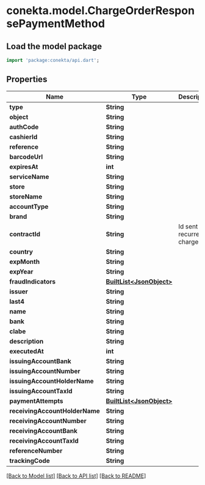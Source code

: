 # conekta.model.ChargeOrderResponsePaymentMethod

## Load the model package
```dart
import 'package:conekta/api.dart';
```

## Properties
Name | Type | Description | Notes
------------ | ------------- | ------------- | -------------
**type** | **String** |  | [optional] 
**object** | **String** |  | 
**authCode** | **String** |  | [optional] 
**cashierId** | **String** |  | [optional] 
**reference** | **String** |  | [optional] 
**barcodeUrl** | **String** |  | [optional] 
**expiresAt** | **int** |  | [optional] 
**serviceName** | **String** |  | [optional] 
**store** | **String** |  | [optional] 
**storeName** | **String** |  | [optional] 
**accountType** | **String** |  | [optional] 
**brand** | **String** |  | [optional] 
**contractId** | **String** | Id sent for recurrent charges. | [optional] 
**country** | **String** |  | [optional] 
**expMonth** | **String** |  | [optional] 
**expYear** | **String** |  | [optional] 
**fraudIndicators** | [**BuiltList&lt;JsonObject&gt;**](JsonObject.md) |  | [optional] 
**issuer** | **String** |  | [optional] 
**last4** | **String** |  | [optional] 
**name** | **String** |  | [optional] 
**bank** | **String** |  | [optional] 
**clabe** | **String** |  | [optional] 
**description** | **String** |  | [optional] 
**executedAt** | **int** |  | [optional] 
**issuingAccountBank** | **String** |  | [optional] 
**issuingAccountNumber** | **String** |  | [optional] 
**issuingAccountHolderName** | **String** |  | [optional] 
**issuingAccountTaxId** | **String** |  | [optional] 
**paymentAttempts** | [**BuiltList&lt;JsonObject&gt;**](JsonObject.md) |  | [optional] 
**receivingAccountHolderName** | **String** |  | [optional] 
**receivingAccountNumber** | **String** |  | [optional] 
**receivingAccountBank** | **String** |  | [optional] 
**receivingAccountTaxId** | **String** |  | [optional] 
**referenceNumber** | **String** |  | [optional] 
**trackingCode** | **String** |  | [optional] 

[[Back to Model list]](../README.md#documentation-for-models) [[Back to API list]](../README.md#documentation-for-api-endpoints) [[Back to README]](../README.md)


